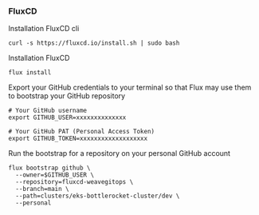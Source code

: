 ### FluxCD

Installation FluxCD cli
```
curl -s https://fluxcd.io/install.sh | sudo bash
```

Installation FluxCD
```
flux install
```

Export your GitHub credentials to your terminal so that Flux may use them to bootstrap your GitHub repository
```
# Your GitHub username
export GITHUB_USER=xxxxxxxxxxxxxx

# Your GitHub PAT (Personal Access Token)
export GITHUB_TOKEN=xxxxxxxxxxxxxxxxxxx
```

Run the bootstrap for a repository on your personal GitHub account
```
flux bootstrap github \
  --owner=$GITHUB_USER \
  --repository=fluxcd-weavegitops \
  --branch=main \
  --path=clusters/eks-bottlerocket-cluster/dev \
  --personal
```